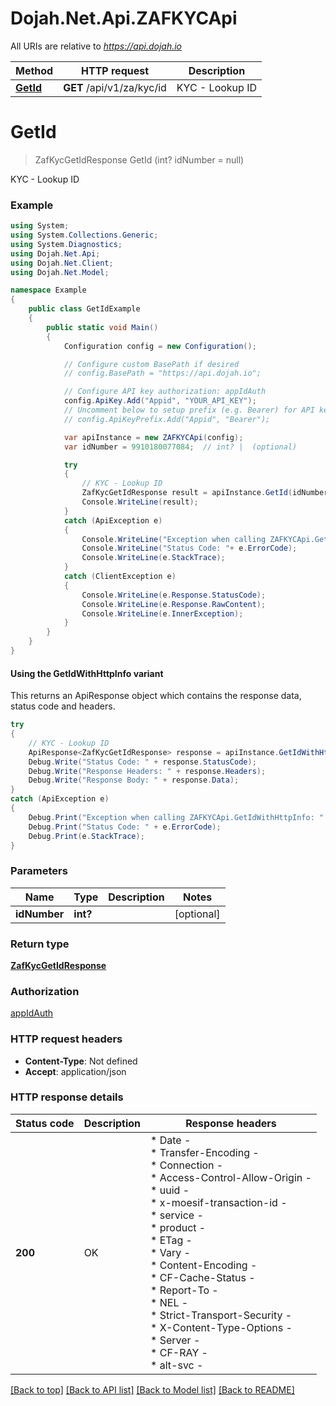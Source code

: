 # Dojah.Net.Api.ZAFKYCApi

All URIs are relative to *https://api.dojah.io*

| Method | HTTP request | Description |
|--------|--------------|-------------|
| [**GetId**](ZAFKYCApi.md#getid) | **GET** /api/v1/za/kyc/id | KYC - Lookup ID |

<a name="getid"></a>
# **GetId**
> ZafKycGetIdResponse GetId (int? idNumber = null)

KYC - Lookup ID

### Example
```csharp
using System;
using System.Collections.Generic;
using System.Diagnostics;
using Dojah.Net.Api;
using Dojah.Net.Client;
using Dojah.Net.Model;

namespace Example
{
    public class GetIdExample
    {
        public static void Main()
        {
            Configuration config = new Configuration();

            // Configure custom BasePath if desired
            // config.BasePath = "https://api.dojah.io";

            // Configure API key authorization: appIdAuth
            config.ApiKey.Add("Appid", "YOUR_API_KEY");
            // Uncomment below to setup prefix (e.g. Bearer) for API key, if needed
            // config.ApiKeyPrefix.Add("Appid", "Bearer");

            var apiInstance = new ZAFKYCApi(config);
            var idNumber = 9910180077084;  // int? |  (optional) 

            try
            {
                // KYC - Lookup ID
                ZafKycGetIdResponse result = apiInstance.GetId(idNumber);
                Console.WriteLine(result);
            }
            catch (ApiException e)
            {
                Console.WriteLine("Exception when calling ZAFKYCApi.GetId: " + e.Message);
                Console.WriteLine("Status Code: "+ e.ErrorCode);
                Console.WriteLine(e.StackTrace);
            }
            catch (ClientException e)
            {
                Console.WriteLine(e.Response.StatusCode);
                Console.WriteLine(e.Response.RawContent);
                Console.WriteLine(e.InnerException);
            }
        }
    }
}
```

#### Using the GetIdWithHttpInfo variant
This returns an ApiResponse object which contains the response data, status code and headers.

```csharp
try
{
    // KYC - Lookup ID
    ApiResponse<ZafKycGetIdResponse> response = apiInstance.GetIdWithHttpInfo(idNumber);
    Debug.Write("Status Code: " + response.StatusCode);
    Debug.Write("Response Headers: " + response.Headers);
    Debug.Write("Response Body: " + response.Data);
}
catch (ApiException e)
{
    Debug.Print("Exception when calling ZAFKYCApi.GetIdWithHttpInfo: " + e.Message);
    Debug.Print("Status Code: " + e.ErrorCode);
    Debug.Print(e.StackTrace);
}
```

### Parameters

| Name | Type | Description | Notes |
|------|------|-------------|-------|
| **idNumber** | **int?** |  | [optional]  |

### Return type

[**ZafKycGetIdResponse**](ZafKycGetIdResponse.md)

### Authorization

[appIdAuth](../README.md#appIdAuth)

### HTTP request headers

 - **Content-Type**: Not defined
 - **Accept**: application/json


### HTTP response details
| Status code | Description | Response headers |
|-------------|-------------|------------------|
| **200** | OK |  * Date -  <br>  * Transfer-Encoding -  <br>  * Connection -  <br>  * Access-Control-Allow-Origin -  <br>  * uuid -  <br>  * x-moesif-transaction-id -  <br>  * service -  <br>  * product -  <br>  * ETag -  <br>  * Vary -  <br>  * Content-Encoding -  <br>  * CF-Cache-Status -  <br>  * Report-To -  <br>  * NEL -  <br>  * Strict-Transport-Security -  <br>  * X-Content-Type-Options -  <br>  * Server -  <br>  * CF-RAY -  <br>  * alt-svc -  <br>  |

[[Back to top]](#) [[Back to API list]](../README.md#documentation-for-api-endpoints) [[Back to Model list]](../README.md#documentation-for-models) [[Back to README]](../README.md)

